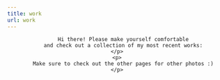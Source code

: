 ```yaml
---
title: work
url: work
---
```


<div align="center">
	<p>

		Hi there! Please make yourself comfortable
		and check out a collection of my most recent works:
	</p>
	<p>
		Make sure to check out the other pages for other photos :)
	</p>
</div>

